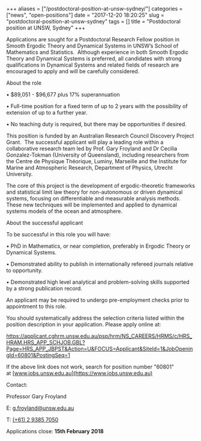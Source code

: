 +++
aliases = ["/postdoctoral-position-at-unsw-sydney/"]
categories = ["news", "open-positions"]
date = "2017-12-20 18:20:25"
slug = "postdoctoral-position-at-unsw-sydney"
tags = []
title = "Postdoctoral position at UNSW, Sydney"
+++



Applications are sought for a Postdoctoral Research Fellow position in
Smooth Ergodic Theory and Dynamical Systems in UNSW’s School of
Mathematics and Statistics.  Although experience in both Smooth Ergodic
Theory and Dynamical Systems is preferred, all candidates with strong
qualifications in Dynamical Systems and related fields of research are
encouraged to apply and will be carefully considered.

About the role

• $89,051 - $96,677 plus 17% superannuation

• Full-time position for a fixed term of up to 2 years with the
possibility of extension of up to a further year.

• No teaching duty is required, but there may be opportunities if
desired.

This position is funded by an Australian Research Council Discovery
Project Grant.  The successful applicant will play a leading role within
a collaborative research team led by Prof. Gary Froyland and Dr Cecilia
Gonzalez-Tokman (University of Queensland), including researchers from
the Centre de Physique Théorique, Luminy, Marseille and the Institute
for Marine and Atmospheric Research, Department of Physics, Utrecht
University.

The core of this project is the development of ergodic-theoretic
frameworks and statistical limit law theory for non-autonomous or driven
dynamical systems, focusing on differentiable and measurable analysis
methods. These new techniques will be implemented and applied to
dynamical systems models of the ocean and atmosphere.

About the successful applicant

To be successful in this role you will have:

• PhD in Mathematics, or near completion, preferably in Ergodic Theory
or Dynamical Systems.

• Demonstrated ability to publish in internationally refereed journals
relative to opportunity.

• Demonstrated high level analytical and problem-solving skills
supported by a strong publication record.

An applicant may be required to undergo pre-employment checks prior to
appointment to this role.

You should systematically address the selection criteria listed within
the position description in your application. Please apply online at:

<https://applicant.cghrm.unsw.edu.au/psp/hrm/NS_CAREERS/HRMS/c/HRS_HRAM.HRS_APP_SCHJOB.GBL?Page=HRS_APP_JBPST&Action=U&FOCUS=Applicant&SiteId=1&JobOpeningId=60801&PostingSeq=1>

If the above link does not work, search for position number "60801"
at [www.jobs.unsw.edu.au](https://www.jobs.unsw.edu.au)

Contact:

Professor Gary Froyland

E: [g.froyland@unsw.edu.au](g.froyland@unsw.edu.au)

T: [(+61) 2 9385 7050](tel:+61%202%209385%207050)

Applications close: **15th February
2018**


